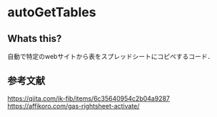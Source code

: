 # autoGetTables
## Whats this?
自動で特定のwebサイトから表をスプレッドシートにコピペするコード．

## 参考文献
https://qiita.com/ik-fib/items/6c35640954c2b04a9287
https://affikoro.com/gas-rightsheet-activate/
